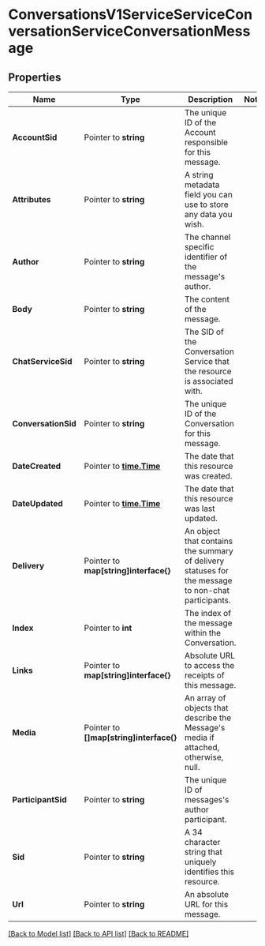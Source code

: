 # ConversationsV1ServiceServiceConversationServiceConversationMessage

## Properties

Name | Type | Description | Notes
------------ | ------------- | ------------- | -------------
**AccountSid** | Pointer to **string** | The unique ID of the Account responsible for this message. |
**Attributes** | Pointer to **string** | A string metadata field you can use to store any data you wish. |
**Author** | Pointer to **string** | The channel specific identifier of the message's author. |
**Body** | Pointer to **string** | The content of the message. |
**ChatServiceSid** | Pointer to **string** | The SID of the Conversation Service that the resource is associated with. |
**ConversationSid** | Pointer to **string** | The unique ID of the Conversation for this message. |
**DateCreated** | Pointer to [**time.Time**](time.Time.md) | The date that this resource was created. |
**DateUpdated** | Pointer to [**time.Time**](time.Time.md) | The date that this resource was last updated. |
**Delivery** | Pointer to **map[string]interface{}** | An object that contains the summary of delivery statuses for the message to non-chat participants. |
**Index** | Pointer to **int** | The index of the message within the Conversation. |
**Links** | Pointer to **map[string]interface{}** | Absolute URL to access the receipts of this message. |
**Media** | Pointer to **[]map[string]interface{}** | An array of objects that describe the Message's media if attached, otherwise, null. |
**ParticipantSid** | Pointer to **string** | The unique ID of messages's author participant. |
**Sid** | Pointer to **string** | A 34 character string that uniquely identifies this resource. |
**Url** | Pointer to **string** | An absolute URL for this message. |

[[Back to Model list]](../README.md#documentation-for-models) [[Back to API list]](../README.md#documentation-for-api-endpoints) [[Back to README]](../README.md)


